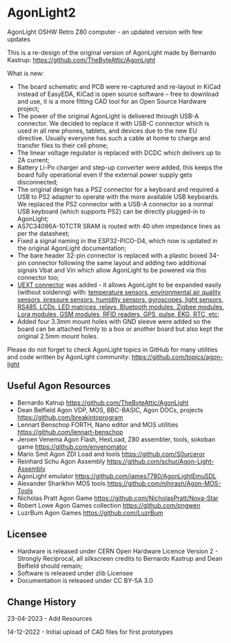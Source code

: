 # AgonLight2

AgonLight OSHW Retro Z80 computer - an updated version with few updates

This is a re-design of the original version of AgonLight made by Bernardo Kastrup: https://github.com/TheByteAttic/AgonLight

What is new:
- The board schematic and PCB were re-captured and re-layout in KiCad instead of EasyEDA, KiCad is open source software – free to download and use, it is a more fitting CAD tool for an Open Source Hardware project;
- The power of the original AgonLight is delivered through USB-A connector. We decided to replace it with USB-C connector which is used in all new phones, tablets, and devices due to the new EU directive. Usually everyone has such a cable at home to charge and transfer files to their cell phone;
- The linear voltage regulator is replaced with DCDC which delivers up to 2A current;
- Battery Li-Po charger and step-up converter were added, this keeps the board fully operational even if the external power supply gets disconnected;
- The original design has a PS2 connector for a keyboard and required a USB to PS2 adapter to operate with the more available USB keyboards. We replaced the PS2 connector with a USB-A connector so a normal USB keyboard (which supports PS2) can be directly plugged-in to AgonLight;
- AS7C34096A-10TCTR SRAM is routed with 40 ohm impedance lines as per the datasheet;
- Fixed a signal naming in the ESP32-PICO-D4, which now is updated in the original AgonLight documentation;
- The bare header 32-pin connector is replaced with a plastic boxed 34-pin connector following the same layout and adding two additional signals Vbat and Vin which allow AgonLight to be powered via this connector too;
- [UEXT connector](https://www.olimex.com/Products/Modules/UEXT/) was added - it allows AgonLight to be expanded easily (without soldering) with: [temperature sensors, environmental air quality sensors, pressure sensors, humidity sensors, gyroscopes, light sensors, RS485, LCDs, LED matrices, relays, Bluetooth modules, Zigbee modules, Lora modules, GSM modules, RFID readers, GPS, pulse, EKG, RTC, etc](https://www.olimex.com/Products/Modules/);
- Added four 3.3mm mount holes with GND sleeve were added so the board can be attached firmly to a box or another board but also kept the original 2.5mm mount holes.

Please do not forget to check AgonLight topics in GitHub for many utilities and code written by AgonLight community: https://github.com/topics/agon-light

## Useful Agon Resources
- Bernardo Katrup https://github.com/TheByteAttic/AgonLight
- Dean Belfield Agon VDP, MOS, BBC-BASIC, Agon DOCs, projects https://github.com/breakintoprogram
- Lennart Benschop FORTH, Nano editor and MOS utilities https://github.com/lennart-benschop
- Jeroen Venema Agon Flash, HexLoad, Z80 assembler, tools, sokoban game https://github.com/envenomator
- Mario Smit Agon ZDI Load and tools https://github.com/S0urceror
- Reinhard Schu Agon Assembly https://github.com/schur/Agon-Light-Assembly
- AgonLight emulator https://github.com/james7780/AgonLightEmuSDL
- Alexander Sharikhin MOS tools https://github.com/nihirash/Agon-MOS-Tools
- Nicholas Pratt Agon Game https://github.com/NicholasPratt/Nova-Star
- Robert Lowe Agon Games collection https://github.com/pngwen
- LuzrBum Agon Games https://github.com/LuzrBum

## Licensee
* Hardware is released under CERN Open Hardware Licence Version 2 - Strongly Reciprocal, all silkscreen credits to Bernardo Kastrup and Dean Belfield should remain;
* Software is released under zlib Licensee
* Documentation is released under CC BY-SA 3.0

## Change History

23-04-2023 - Add Resources

14-12-2022 - Initial upload  of CAD files for first prototypes
